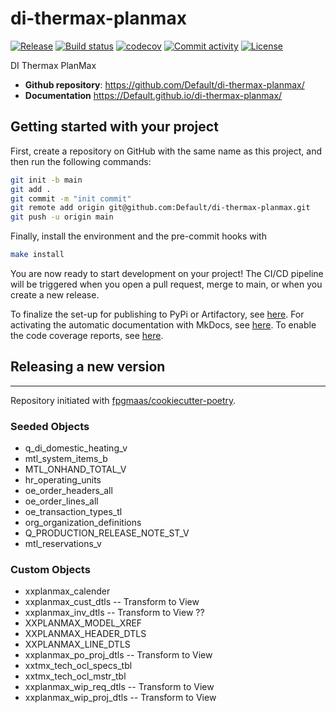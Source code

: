 # di-thermax-planmax

[![Release](https://img.shields.io/github/v/release/Default/di-thermax-planmax)](https://img.shields.io/github/v/release/Default/di-thermax-planmax)
[![Build status](https://img.shields.io/github/actions/workflow/status/Default/di-thermax-planmax/main.yml?branch=main)](https://github.com/Default/di-thermax-planmax/actions/workflows/main.yml?query=branch%3Amain)
[![codecov](https://codecov.io/gh/Default/di-thermax-planmax/branch/main/graph/badge.svg)](https://codecov.io/gh/Default/di-thermax-planmax)
[![Commit activity](https://img.shields.io/github/commit-activity/m/Default/di-thermax-planmax)](https://img.shields.io/github/commit-activity/m/Default/di-thermax-planmax)
[![License](https://img.shields.io/github/license/Default/di-thermax-planmax)](https://img.shields.io/github/license/Default/di-thermax-planmax)

DI Thermax PlanMax

- **Github repository**: <https://github.com/Default/di-thermax-planmax/>
- **Documentation** <https://Default.github.io/di-thermax-planmax/>

## Getting started with your project

First, create a repository on GitHub with the same name as this project, and then run the following commands:

```bash
git init -b main
git add .
git commit -m "init commit"
git remote add origin git@github.com:Default/di-thermax-planmax.git
git push -u origin main
```

Finally, install the environment and the pre-commit hooks with

```bash
make install
```

You are now ready to start development on your project!
The CI/CD pipeline will be triggered when you open a pull request, merge to main, or when you create a new release.

To finalize the set-up for publishing to PyPi or Artifactory, see [here](https://fpgmaas.github.io/cookiecutter-poetry/features/publishing/#set-up-for-pypi).
For activating the automatic documentation with MkDocs, see [here](https://fpgmaas.github.io/cookiecutter-poetry/features/mkdocs/#enabling-the-documentation-on-github).
To enable the code coverage reports, see [here](https://fpgmaas.github.io/cookiecutter-poetry/features/codecov/).

## Releasing a new version


---

Repository initiated with [fpgmaas/cookiecutter-poetry](https://github.com/fpgmaas/cookiecutter-poetry).


### Seeded Objects

- q_di_domestic_heating_v
- mtl_system_items_b
- MTL_ONHAND_TOTAL_V
- hr_operating_units
- oe_order_headers_all
- oe_order_lines_all
- oe_transaction_types_tl
- org_organization_definitions
- Q_PRODUCTION_RELEASE_NOTE_ST_V
- mtl_reservations_v

### Custom Objects

- xxplanmax_calender
- xxplanmax_cust_dtls -- Transform to View
- xxplanmax_inv_dtls -- Transform to View ??
- XXPLANMAX_MODEL_XREF
- XXPLANMAX_HEADER_DTLS
- XXPLANMAX_LINE_DTLS
- xxplanmax_po_proj_dtls -- Transform to View
- xxtmx_tech_ocl_specs_tbl
- xxtmx_tech_ocl_mstr_tbl
- xxplanmax_wip_req_dtls -- Transform to View
- xxplanmax_wip_proj_dtls -- Transform to View
